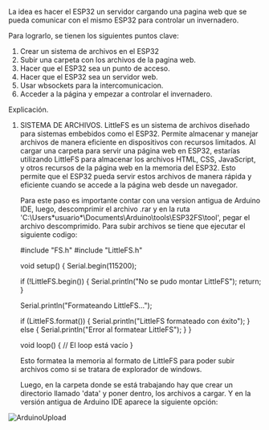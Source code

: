 La idea es hacer el ESP32 un servidor cargando una pagina web que se pueda comunicar con el mismo ESP32 para controlar un invernadero.

Para lograrlo, se tienen los siguientes puntos clave:

1. Crear un sistema de archivos en el ESP32
2. Subir una carpeta con los archivos de la pagina web.
3. Hacer que el ESP32 sea un punto de acceso.
4. Hacer que el ESP32 sea un servidor web.
5. Usar wbsockets para la intercomunicacion.
6. Acceder a la página y empezar a controlar el invernadero.

Explicación.

1. SISTEMA DE ARCHIVOS.
   LittleFS es un sistema de archivos diseñado para sistemas embebidos como el ESP32. Permite almacenar y manejar archivos de manera eficiente
   en dispositivos con recursos limitados. Al cargar una carpeta para servir una página web en ESP32, estarías utilizando LittleFS para
   almacenar los archivos HTML, CSS, JavaScript, y otros recursos de la página web en la memoria del ESP32. Esto permite que el ESP32
   pueda servir estos archivos de manera rápida y eficiente cuando se accede a la página web desde un navegador.

   Para este paso es importante contar con una version antigua de Arduino IDE, luego, descomprimir el archivo .rar y en la ruta
   'C:\Users\*usuario*\Documents\Arduino\tools\ESP32FS\tool', pegar el archivo descomprimido. Para subir archivos se tiene que ejecutar el siguiente codigo:

   #include "FS.h"
   #include "LittleFS.h"

   void setup() {
     Serial.begin(115200);
  
     if (!LittleFS.begin()) {
       Serial.println("No se pudo montar LittleFS");
       return;
    }
  
     Serial.println("Formateando LittleFS...");
  
     if (LittleFS.format()) {
       Serial.println("LittleFS formateado con éxito");
    } else {
       Serial.println("Error al formatear LittleFS");
    }
   }
  
   void loop() {
    // El loop está vacío
   }

   Esto formatea la memoria al formato de LittleFS para poder subir archivos como si se tratara de explorador de windows.

   Luego, en la carpeta donde se está trabajando hay que crear un directorio llamado 'data' y poner dentro, los archivos a cargar. Y en la versión antigua de Arduino IDE aparece la siguiente opción:

![ArduinoUpload](SisEmb/upload.png)






